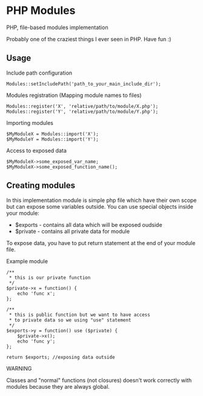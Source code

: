 PHP Modules
===========

PHP, file-based modules implementation

Probably one of the craziest things I ever seen in PHP. Have fun :)

Usage
-----

Include path configuration

```
Modules::setIncludePath('path_to_your_main_include_dir');
```

Modules registration (Mapping module names to files)

```
Modules::register('X', 'relative/path/to/module/X.php');
Modules::register('Y', 'relative/path/to/module/Y.php');
```

Importing modules

```
$MyModuleX = Modules::import('X');
$MyModuleY = Modules::import('Y');
```

Access to exposed data

```
$MyModuleX->some_exposed_var_name;
$MyModuleX->some_exposed_function_name();
```

Creating modules
----------------

In this implementation module is simple php file which have their own scope but can expose some variables outside. You can use special objects inside your module:

* $exports - contains all data which will be exposed oudside
* $private - contains all private data for module

To expose data, you have to put return statement at the end of your module file.

Example module

```
/**
 * this is our private function
 */
$private->x = function() {
	echo 'func x';
};

/**
 * this is public function but we want to have access 
 * to private data so we using "use" statement
 */
$exports->y = function() use ($private) {
	$private->x();
	echo 'func y';
};

return $exports; //exposing data outside
```

WARNING

Classes and "normal" functions (not closures) doesn't work correctly with modules because they are always global.
